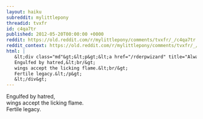 ```yaml
---
layout: haiku
subreddit: mylittlepony
threadid: tvxfr
id: c4qa7tr
published: 2012-05-20T00:00:00 +0000
reddit: https://old.reddit.com/r/mylittlepony/comments/tvxfr/_/c4qa7tr
reddit_context: https://old.reddit.com/r/mylittlepony/comments/tvxfr/_/c4qa7tr?context=3
html: |
   &lt;div class="md"&gt;&lt;p&gt;&lt;a href="/rderpwizard" title="Always Relevant / Refrigerator&amp;#39;s Pleanty / Paper Bag Princess"&gt;&lt;/a&gt;
   Engulfed by hatred,&lt;br/&gt;
   wings accept the licking flame.&lt;br/&gt;
   Fertile legacy.&lt;/p&gt;
   &lt;/div&gt;
---
```


[](/rderpwizard "Always Relevant / Refrigerator's Pleanty / Paper Bag Princess")
Engulfed by hatred,  
wings accept the licking flame.  
Fertile legacy.
